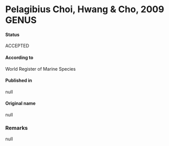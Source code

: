 # Pelagibius Choi, Hwang & Cho, 2009 GENUS

#### Status
ACCEPTED

#### According to
World Register of Marine Species

#### Published in
null

#### Original name
null

### Remarks
null